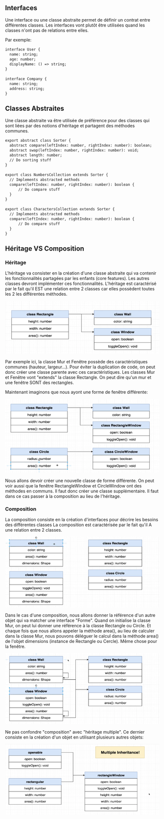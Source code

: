 ## Interfaces

Une interface ou une classe abstraite permet de définir un contrat entre différentes classes.
Les interfaces vont plutôt être utilisées quand les classes n'ont pas de relations entre elles.

Par exemple:

```
interface User {
  name: string;
  age: number;
  displayName: () => string;
}

interface Company {
  name: string;
  address: string;
}
```

## Classes Abstraites

Une classe abstraite va être utilisée de préférence pour des classes qui sont liées par des notions d'héritage et partagent des méthodes communes.

```
export abstract class Sorter {
  abstract compare(leftIndex: number, rightIndex: number): boolean;
  abstract swap(leftIndex: number, rightIndex: number): void;
  abstract length: number;
  // Do sorting stuff
}

export class NumbersCollection extends Sorter {
  // Implements abstracted methods
  compare(leftIndex: number, rightIndex: number): boolean {
      // Do compare stuff
  }
}

export class CharactersCollection extends Sorter {
  // Implements abstracted methods
  compare(leftIndex: number, rightIndex: number): boolean {
      // Do compare stuff
  }
}
```

## Héritage VS Composition

### Héritage

L'héritage va consister en la création d'une classe abstraite qui va contenir les fonctionnalités partagées par les enfants (core features). Les autres classes devront implémenter ces fonctionnalités.
L'héritage est caractérisé par le fait qu'il EST une relation entre 2 classes car elles possèdent toutes les 2 les différentes méthodes.

![alt text](./img/inheritance.png)

Par exemple ici, la classe Mur et Fenêtre possède des caractéristiques communes (hauteur, largeur...). Pour éviter la duplication de code, on peut donc créer une classe parente avec ces caractéristiques.
Les classes Mur et Fenêtre vont "extends" la classe Rectangle.
On peut dire qu'un mur et une fenêtre SONT des rectangles.

Maintenant imaginons que nous ayont une forme de fenêtre différente:

![alt text](./img/inheritance2.png)

Nous allons devoir créer une nouvelle classe de forme différente.
On peut voir aussi que la fenêtre RectangleWindow et CircleWindow ont des méthodes en communs. Il faut donc créer une classe supplémentaire.
Il faut dans ce cas passer à la composition au lieu de l'héritage.

### Composition

La composition consiste en la création d'interfaces pour décrire les besoins des différentes classes
La composition est caractérisée par le fait qu'il A une relation entre 2 classes.

![alt text](./img/composition.png)

Dans le cas d'une composition, nous allons donner la référence d'un autre objet qui va matcher une interface "Forme". Quand on initialise la classe Mur, on peut lui donner une référence à la classe Rectangle ou Circle. Et chaque fois que nous allons appeler la méthode area(), au lieu de calculer dans la classe Mur, nous pouvons déléguer le calcul dans la méthode area() de l'objet dimensions (instance de Rectangle ou Cercle).
Même chose pour la fenêtre.

![alt text](./img/composition2.png)

Ne pas confondre "composition" avec "héritage multiple". Ce dernier consiste en la création d'un objet en utilisant plusieurs autres objets:

![alt text](./img/inheritance3.png)

